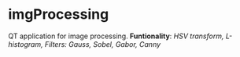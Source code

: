 # imgProcessing
QT application for image processing. **Funtionality**: *HSV transform,
    L-histogram,
    Filters:
            Gauss,
            Sobel,
            Gabor,
            Canny*
